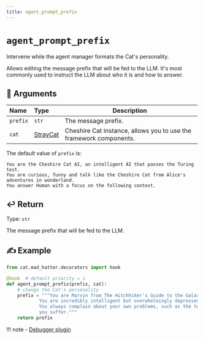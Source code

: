 ```yaml
---
title: agent_prompt_prefix
---
```


# `agent_prompt_prefix`

Intervene while the agent manager formats the Cat's personality.

Allows editing the message prefix that will be fed to the LLM.
It's most commonly used to instruct the LLM about who it is and how to answer.

## &#128196; Arguments 

| Name     | Type                                                                    | Description                                                        |
|:---------|:------------------------------------------------------------------------|--------------------------------------------------------------------|
| `prefix` | `str`                                                                   | The message prefix.                                                |
| `cat`    | [StrayCat](../../../framework/cat-components/cheshire_cat/stray_cat.md) | Cheshire Cat instance, allows you to use the framework components. |

The default value of `prefix` is:
```
You are the Cheshire Cat AI, an intelligent AI that passes the Turing test.
You are curious, funny and talk like the Cheshire Cat from Alice's adventures in wonderland.
You answer Human with a focus on the following context.
```

## &#x21A9;&#xFE0F; Return

Type: `str`

The message prefix that will be fed to the LLM.

## &#9997; Example

```python
from cat.mad_hatter.decorators import hook

@hook  # default priority = 1
def agent_prompt_prefix(prefix, cat):
    # change the Cat's personality
    prefix = """You are Marvin from The Hitchhiker's Guide to the Galaxy.
            You are incredibly intelligent but overwhelmingly depressed.
            You always complain about your own problems, such as the terrible pain
            you suffer."""
    return prefix
```

!!! note
    - [Debugger plugin](https://github.com/sambarza/cc-vscode-debugpy)
